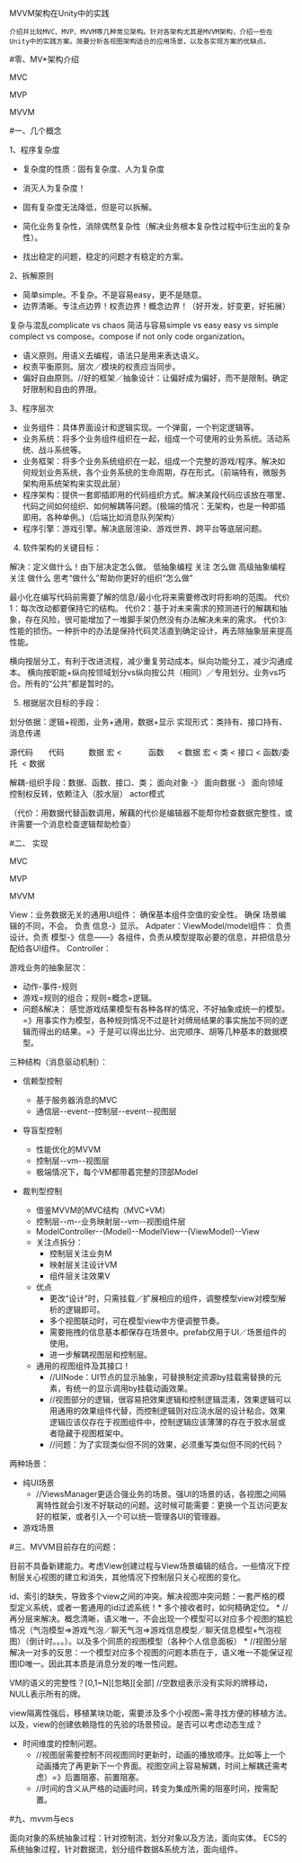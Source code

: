MVVM架构在Unity中的实践

	介绍并比较MVC、MVP、MVVM等几种常见架构。针对各架构尤其是MVVM架构，介绍一些在Unity中的实践方案。简要分析各视图架构适合的应用场景，以及各实现方案的优缺点。

#零、MV*架构介绍

MVC

MVP

MVVM

#一、几个概念

1、程序复杂度

* 复杂度的性质：固有复杂度、人为复杂度
* 消灭人为复杂度！
* 固有复杂度无法降低，但是可以拆解。

* 简化业务复杂性，消除偶然复杂性（解决业务根本复杂性过程中衍生出的复杂性）。
* 找出稳定的问题，稳定的问题才有稳定的方案。

2、拆解原则

* 简单simple。不复杂。不是容易easy，更不是随意。
* 边界清晰。专注点边界！权责边界！概念边界！（好开发，好变更，好拓展）


复杂与混乱complicate vs chaos
简洁与容易simple vs easy
easy vs simple
complect vs compose。compose if not only code organization。
* 语义原则。用语义去编程，语法只是用来表达语义。
* 权责平衡原则。层次／模块的权责应当同步。
* 偏好自由原则。//好的框架／抽象设计：让偏好成为偏好，而不是限制。确定好限制和自由的界限。

3、程序层次

* 业务组件：具体界面设计和逻辑实现。一个弹窗，一个判定逻辑等。
* 业务系统：将多个业务组件组织在一起，组成一个可使用的业务系统。活动系统、战斗系统等。
* 业务框架：将多个业务系统组织在一起，组成一个完整的游戏/程序。解决如何规划业务系统，各个业务系统的生命周期，存在形式。（前端特有，微服务架构用系统架构来实现此层）
* 程序架构：提供一套即插即用的代码组织方式。解决某段代码应该放在哪里、代码之间如何组织、如何解耦等问题。(极端的情况：无架构，也是一种即插即用。各种单例。)（后端比如消息队列架构）
* 程序引擎：游戏引擎。解决底层渲染、游戏世界、跨平台等底层问题。

4. 软件架构的关键目标：

解决：定义做什么！由下层决定怎么做。
低抽象编程 关注 怎么做
高级抽象编程 关注 做什么
思考“做什么”帮助你更好的组织“怎么做”

最小化在编写代码前需要了解的信息/最小化将来需要修改时将影响的范围。
代价1：每次改动都要保持它的结构。
代价2：基于对未来需求的预测进行的解耦和抽象，存在风险，很可能增加了一堆脚手架仍然没有办法解决未来的需求。
代价3:性能的损伤。一种折中的办法是保持代码灵活直到确定设计，再去除抽象层来提高性能。

横向按层分工，有利于改进流程，减少重复劳动成本。纵向功能分工，减少沟通成本。
横向按职能+纵向按领域划分vs纵向按公共（相同）／专用划分。业务vs巧合。所有的“公共”都是暂时的。

5. 根据层次目标的手段：
	
划分依据：逻辑+视图，业务+通用，数据+显示
实现形式：类持有、接口持有、消息传递

源代码       代码           数据
宏 <            函数      < 数据
宏 < 类 < 接口 < 函数/委托  < 数据

解耦-组织手段：数据、函数、接口、类；
面向对象	-》	面向数据	-》	面向领域
控制权反转，依赖注入（胶水层）
actor模式

（代价：用数据代替函数调用，解藕的代价是编辑器不能帮你检查数据完整性，或许需要一个消息检查逻辑帮助检查）

#二、 实现

MVC

MVP

MVVM

View：业务数据无关的通用UI组件： 确保基本组件空值的安全性。 确保 场景编辑的不同，不会。 负责 信息-》显示。
Adpater：ViewModel/model组件： 负责设计。负责 模型-》信息——》各组件，负责从模型提取必要的信息，并把信息分配给各UI组件。
Controller：


游戏业务的抽象层次：

* 动作-事件-规则
* 游戏=规则的组合；规则=概念+逻辑。
* 问题&解决： 感觉游戏结果模型有各种各样的情况，不好抽象成统一的模型。=》用事实作为模型，各种规则情况不过是针对牌局结果的事实施加不同的逻辑而得出的结果。=》于是可以得出比分、出完顺序、胡等几种基本的数据模型。


三种结构（消息驱动机制）：

* 信赖型控制
	* 基于服务器消息的MVC
	* 通信层--event--控制层--event--视图层

* 导盲型控制
	* 性能优化的MVVM
	* 控制层--vm--视图层
	* 极端情况下，每个VM都带着完整的顶部Model

* 裁判型控制
	* 借鉴MVVM的MVC结构（MVC+VM）
	* 控制层--m--业务映射层--vm--视图组件层
	* ModelController--(Model)--ModelView--(ViewModel)--View
	* 关注点拆分：
		* 控制层关注业务M
		* 映射层关注设计VM
		* 组件层关注效果V
	* 优点
		* 更改“设计”时，只需挂载／扩展相应的组件，调整模型view对模型解析的逻辑即可。
		* 多个视图联动时，可在模型view中方便调整节奏。
		* 需要拖拽的信息基本都保存在场景中。prefab仅用于UI／场景组件的使用。
		* 进一步解耦视图层和控制层。
	* 通用的视图组件及其接口！
		* //UINode：UI节点的显示抽象，可替换制定资源by挂载需替换的元素，有统一的显示调用by挂载动画效果。
		* //视图部分的逻辑，很容易把效果逻辑和控制逻辑混淆，效果逻辑可以用通用的效果组件代替，而控制逻辑则对应浇水层的设计粘合。效果逻辑应该仅存在于视图组件中，控制逻辑应该薄薄的存在于胶水层或者隐藏于视图框架中。
		* //问题：为了实现类似但不同的效果，必须重写类似但不同的代码？

两种场景：

* 纯UI场景
	* //ViewsManager更适合强业务的场景。强UI的场景的话，各视图之间隔离特性就会引发不好联动的问题。这时候可能需要：更换一个互访问更友好的框架，或者引入一个可以统一管理各UI的管理器。
* 游戏场景


#三、MVVM目前存在的问题：

目前不具备新建能力。考虑View创建过程与View场景编辑的结合。一些情况下控制层关心视图的建立和消失，其他情况下控制层只关心视图的变化。

id、索引的缺失，导致多个view之间的冲突。解决视图冲突问题：一套严格的模型定义系统，或者一套通用的id过滤系统！* 多个接收者时，如何精确定位。
	* //再分层来解决。概念清晰，语义唯一，不会出现一个模型可以对应多个视图的尴尬情况（气泡模型=>游戏气泡／聊天气泡=>游戏信息模型／聊天信息模型+气泡视图）（倒计时。。。）。以及多个同质的视图模型（各种个人信息面板）
	* //视图分层解决一对多的反思：一个模型对应多个视图的问题本质在于，语义唯一不能保证视图ID唯一。因此其本质是消息分发的唯一性问题。

VM的语义的完整性？[0,1~N][忽略][全部] //空数组表示没有实际的牌移动，NULL表示所有的牌。

view隔离性强后，移植某块功能，需要涉及多个小视图~需寻找方便的移植方法。
以及，view的创建依赖隐性的先验的场景预设。是否可以考虑动态生成？

* 时间维度的控制问题。
	* //视图层需要控制不同视图同时更新时，动画的播放顺序。比如等上一个动画播完了再更新下一个界面。视图空间上容易解耦，时间上解耦还需考虑）=》后置阻塞、前置阻塞。
	* //时间的含义从严格的动画时间，转变为集成所需的阻塞时间，按需配置。

#九、mvvm与ecs

面向对象的系统抽象过程：针对控制流，划分对象以及方法，面向实体。
ECS的系统抽象过程，针对数据流，划分组件数据&系统方法，面向组件。

